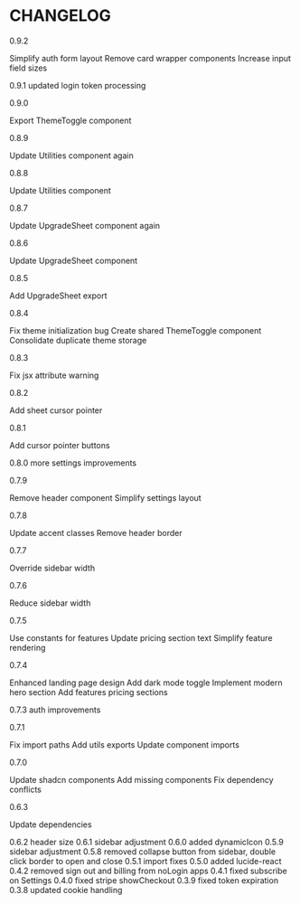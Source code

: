 # CHANGELOG
0.9.2

  Simplify auth form layout
  Remove card wrapper components
  Increase input field sizes

0.9.1
  updated login token processing

0.9.0

  Export ThemeToggle component

0.8.9

  Update Utilities component again

0.8.8

  Update Utilities component

0.8.7

  Update UpgradeSheet component again

0.8.6

  Update UpgradeSheet component

0.8.5

  Add UpgradeSheet export

0.8.4

  Fix theme initialization bug
  Create shared ThemeToggle component
  Consolidate duplicate theme storage

0.8.3

  Fix jsx attribute warning

0.8.2

  Add sheet cursor pointer

0.8.1

  Add cursor pointer buttons

0.8.0
  more settings improvements

0.7.9

  Remove header component
  Simplify settings layout

0.7.8

  Update accent classes
  Remove header border

0.7.7

  Override sidebar width

0.7.6

  Reduce sidebar width

0.7.5

  Use constants for features
  Update pricing section text
  Simplify feature rendering

0.7.4

  Enhanced landing page design
  Add dark mode toggle
  Implement modern hero section
  Add features pricing sections

0.7.3
 auth improvements

0.7.1

  Fix import paths
  Add utils exports
  Update component imports

0.7.0

  Update shadcn components
  Add missing components
  Fix dependency conflicts

0.6.3

  Update dependencies

0.6.2
header size
0.6.1
sidebar adjustment
0.6.0
added dynamicIcon
0.5.9
sidebar adjustment
0.5.8
removed collapse button from sidebar, double click border to open and close
0.5.1
import fixes
0.5.0
added lucide-react
0.4.2
removed sign out and billing from noLogin apps
0.4.1
fixed subscribe on Settings
0.4.0
fixed stripe showCheckout
0.3.9
fixed token expiration
0.3.8
updated cookie handling





